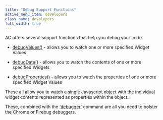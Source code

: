 ```yaml
---
title: "Debug Support Functions"
active_menu_item: developers
class_name: developers
full_width: true
---
```



AC offers several support functions that help you debug your code.

 - [debugValues()](/developers/documentation/scripting-apis/client-api/app-functions/debugvalues) - allows you to watch one or more specified Widget Values

 - [debugData()](/developers/documentation/scripting-apis/client-api/app-functions/debugdata) - allows you to watch the contents of one or more specified Widgets

 - [debugProperties()](/developers/documentation/scripting-apis/client-api/app-functions/debugproperties) - allows you to watch the properties of one or more specified Widget Values

These all allow you to watch a single Javascript object with the individual widget contents represented as properties within the object.

These, combined with the ['debugger'](/developers/documentation/scripting-apis/client-scripting-overview/debugging-ac-scripts/the-debugger-command) command are all you need to bolster the Chrome or Firebug debuggers.

